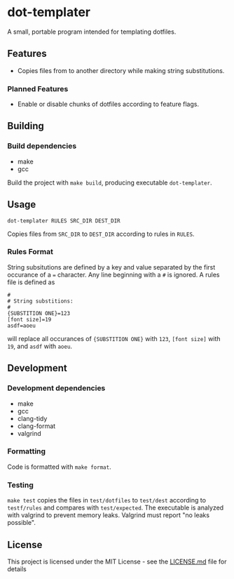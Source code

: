 # dot-templater
A small, portable program intended for templating dotfiles.

## Features
* Copies files from to another directory while making string substitutions.

### Planned Features
* Enable or disable chunks of dotfiles according to feature flags. 

## Building

### Build dependencies
* make
* gcc

Build the project with `make build`, producing executable `dot-templater`. 

## Usage

```
dot-templater RULES SRC_DIR DEST_DIR
```

Copies files from `SRC_DIR` to `DEST_DIR` according to rules in `RULES`.

### Rules Format
String subsitutions are defined by a key and value separated by the first occurance of a `=` character. Any line beginning with a `#` is ignored. A rules file is defined as
```
#
# String substitions:
#
{SUBSTITION ONE}=123
[font size]=19
asdf=aoeu
```
will replace all occurances of `{SUBSTITION ONE}` with `123`, `[font size]` with `19`, and `asdf` with `aoeu`.

## Development

### Development dependencies
* make
* gcc
* clang-tidy
* clang-format
* valgrind

### Formatting
Code is formatted with `make format`.

### Testing

`make test` copies the files in `test/dotfiles` to `test/dest` according to `testf/rules` and compares with `test/expected`. The executable is analyzed with valgrind to prevent memory leaks. Valgrind must report "no leaks possible".


## License

This project is licensed under the MIT License - see the [LICENSE.md](LICENSE.md) file for details
